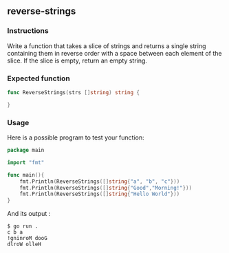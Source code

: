 ## reverse-strings

### Instructions

Write a function that takes a slice of strings and returns a single string containing them in reverse order with a space between each element of the slice. If the slice is empty, return an empty string.

### Expected function

```go
func ReverseStrings(strs []string) string {

}
```

### Usage

Here is a possible program to test your function:

```go 
package main

import "fmt"

func main(){
    fmt.Println(ReverseStrings([]string{"a", "b", "c"}))
    fmt.Println(ReverseStrings([]string{"Good","Morning!"}))
    fmt.Println(ReverseStrings([]string{"Hello World"}))
}
```

And its output : 

```console
$ go run .
c b a
!gninroM dooG
dlroW olleH
```
